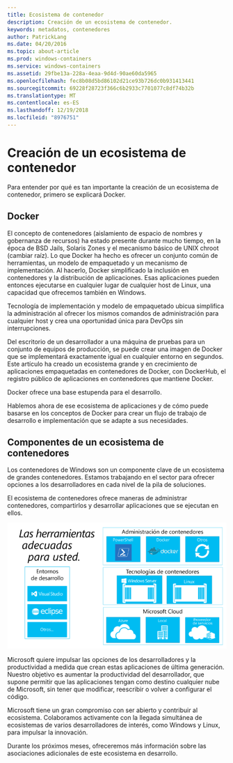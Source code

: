 ```yaml
---
title: Ecosistema de contenedor
description: Creación de un ecosistema de contenedor.
keywords: metadatos, contenedores
author: PatrickLang
ms.date: 04/20/2016
ms.topic: about-article
ms.prod: windows-containers
ms.service: windows-containers
ms.assetid: 29fbe13a-228a-4eaa-9d4d-90ae60da5965
ms.openlocfilehash: fec8b08d5bd86102d21ce93b726dc0b931413441
ms.sourcegitcommit: 69228f28723f366c6b2933c7701077c8df74b32b
ms.translationtype: MT
ms.contentlocale: es-ES
ms.lasthandoff: 12/19/2018
ms.locfileid: "8976751"
---
```

# <a name="building-a-container-ecosystem"></a>Creación de un ecosistema de contenedor

Para entender por qué es tan importante la creación de un ecosistema de contenedor, primero se explicará Docker.

## <a name="docker"></a>Docker

El concepto de contenedores (aislamiento de espacio de nombres y gobernanza de recursos) ha estado presente durante mucho tiempo, en la época de BSD Jails, Solaris Zones y el mecanismo básico de UNIX chroot (cambiar raíz).   Lo que Docker ha hecho es ofrecer un conjunto común de herramientas, un modelo de empaquetado y un mecanismo de implementación.  Al hacerlo, Docker simplificado la inclusión en contenedores y la distribución de aplicaciones.  Esas aplicaciones pueden entonces ejecutarse en cualquier lugar de cualquier host de Linux, una capacidad que ofrecemos también en Windows.

Tecnología de implementación y modelo de empaquetado ubicua simplifica la administración al ofrecer los mismos comandos de administración para cualquier host y crea una oportunidad única para DevOps sin interrupciones.

Del escritorio de un desarrollador a una máquina de pruebas para un conjunto de equipos de producción, se puede crear una imagen de Docker que se implementará exactamente igual en cualquier entorno en segundos. Este artículo ha creado un ecosistema grande y en crecimiento de aplicaciones empaquetadas en contenedores de Docker, con DockerHub, el registro público de aplicaciones en contenedores que mantiene Docker.

Docker ofrece una base estupenda para el desarrollo.

Hablemos ahora de ese ecosistema de aplicaciones y de cómo puede basarse en los conceptos de Docker para crear un flujo de trabajo de desarrollo e implementación que se adapte a sus necesidades.

## <a name="components-in-a-container-ecosystem"></a>Componentes de un ecosistema de contenedores

Los contenedores de Windows son un componente clave de un ecosistema de grandes contenedores. Estamos trabajando en el sector para ofrecer opciones a los desarrolladores en cada nivel de la pila de soluciones.

El ecosistema de contenedores ofrece maneras de administrar contenedores, compartirlos y desarrollar aplicaciones que se ejecutan en ellos.

![](media/containerEcosystem.png)

Microsoft quiere impulsar las opciones de los desarrolladores y la productividad a medida que crean estas aplicaciones de última generación.  Nuestro objetivo es aumentar la productividad del desarrollador, que supone permitir que las aplicaciones tengan como destino cualquier nube de Microsoft, sin tener que modificar, reescribir o volver a configurar el código.

Microsoft tiene un gran compromiso con ser abierto y contribuir al ecosistema.  Colaboramos activamente con la llegada simultánea de ecosistemas de varios desarrolladores de interés, como Windows y Linux, para impulsar la innovación.

Durante los próximos meses, ofreceremos más información sobre las asociaciones adicionales de este ecosistema en desarrollo.
